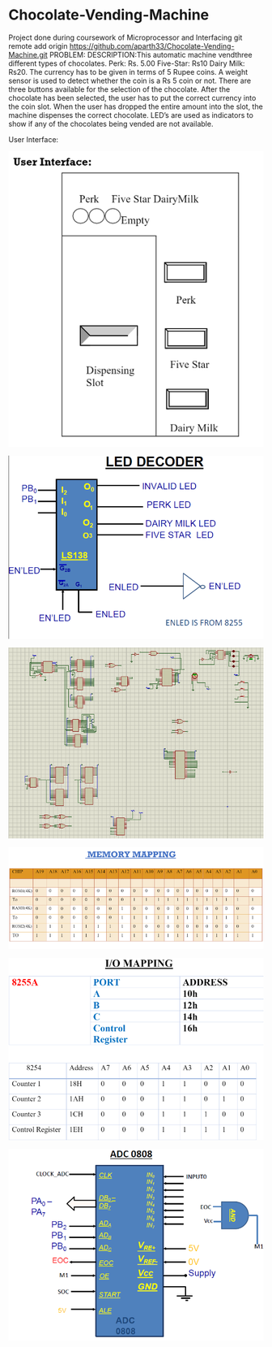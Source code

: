 # Chocolate-Vending-Machine
Project done during coursework of Microprocessor and Interfacing
git remote add origin https://github.com/aparth33/Chocolate-Vending-Machine.git
PROBLEM:
DESCRIPTION:This automatic machine vendthree different types of chocolates.
Perk: Rs. 5.00
Five-Star: Rs10
Dairy Milk: Rs20.
The currency has to be given in terms of 5 Rupee coins. A weight sensor is used to detect whether the coin is a Rs 5 coin or not. There are three buttons available for the selection of the chocolate. After the chocolate has been selected, the user has to put the correct currency into the coin slot. When the user has dropped the entire amount into the slot, the machine dispenses the correct chocolate.
LED’s are used as indicators to show if any of the chocolates being vended are not available.

User Interface:


![chocolate](screenshots/chocolate_0.png)

![chocolate](screenshots/chocolate_1.png)

![chocolate](screenshots/chocolate_2.png)

![chocolate](screenshots/chocolate_3.png)

![chocolate](screenshots/chocolate_4.png)

![chocolate](screenshots/chocolate_5.png)
